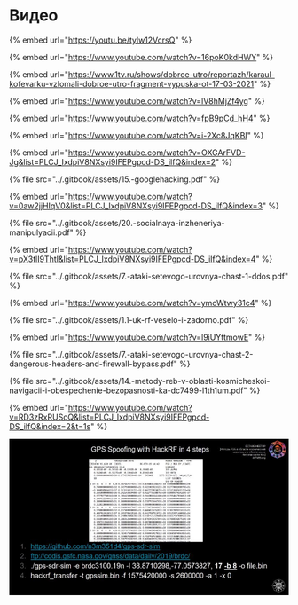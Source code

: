 # Видео



{% embed url="https://youtu.be/tylw12VcrsQ" %}

{% embed url="https://www.youtube.com/watch?v=16poK0kdHWY" %}

{% embed url="https://www.1tv.ru/shows/dobroe-utro/reportazh/karaul-kofevarku-vzlomali-dobroe-utro-fragment-vypuska-ot-17-03-2021" %}

{% embed url="https://www.youtube.com/watch?v=lV8hMjZf4yg" %}



{% embed url="https://www.youtube.com/watch?v=fpB9pCd_hH4" %}

{% embed url="https://www.youtube.com/watch?v=i-2Xc8JqKBI" %}

{% embed url="https://www.youtube.com/watch?v=OXGArFVD-Jg&list=PLCJ_IxdpiV8NXsyi9IFEPgpcd-DS_ilfQ&index=2" %}

{% file src="../.gitbook/assets/15.-googlehacking.pdf" %}

{% embed url="https://www.youtube.com/watch?v=0aw2jjHIqV0&list=PLCJ_IxdpiV8NXsyi9IFEPgpcd-DS_ilfQ&index=3" %}

{% file src="../.gitbook/assets/20.-socialnaya-inzheneriya-manipulyacii.pdf" %}

{% embed url="https://www.youtube.com/watch?v=pX3tlI9ThtI&list=PLCJ_IxdpiV8NXsyi9IFEPgpcd-DS_ilfQ&index=4" %}

{% file src="../.gitbook/assets/7.-ataki-setevogo-urovnya-chast-1-ddos.pdf" %}

{% embed url="https://www.youtube.com/watch?v=ymoWtwy31c4" %}

{% file src="../.gitbook/assets/1.1-uk-rf-veselo-i-zadorno.pdf" %}

{% embed url="https://www.youtube.com/watch?v=l9iUYttmowE" %}

{% file src="../.gitbook/assets/7.-ataki-setevogo-urovnya-chast-2-dangerous-headers-and-firewall-bypass.pdf" %}



{% file src="../.gitbook/assets/14.-metody-reb-v-oblasti-kosmicheskoi-navigacii-i-obespechenie-bezopasnosti-ka-dc7499-l1th1um.pdf" %}

{% embed url="https://www.youtube.com/watch?v=RD3zRxRUSoQ&list=PLCJ_IxdpiV8NXsyi9IFEPgpcd-DS_ilfQ&index=2&t=1s" %}

![](<../.gitbook/assets/image (35).png>)

